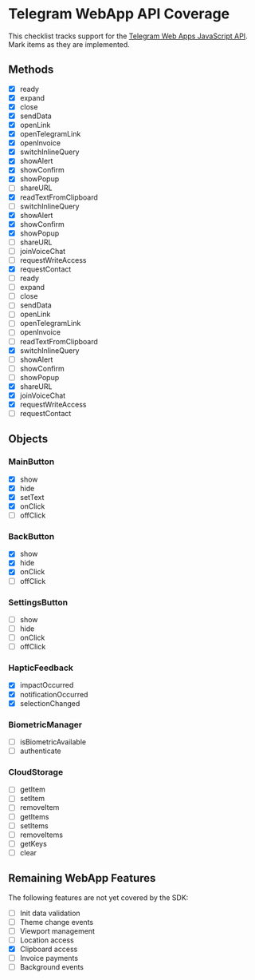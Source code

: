 # Telegram WebApp API Coverage

This checklist tracks support for the [Telegram Web Apps JavaScript API](https://core.telegram.org/bots/webapps). Mark items as they are implemented.

## Methods

 - [x] ready
 - [x] expand
 - [x] close
 - [x] sendData
 - [x] openLink
 - [x] openTelegramLink
 - [x] openInvoice
 - [x] switchInlineQuery
 - [x] showAlert
 - [x] showConfirm
 - [x] showPopup
 - [ ] shareURL
 - [x] readTextFromClipboard
  - [ ] switchInlineQuery
  - [x] showAlert
  - [x] showConfirm
  - [x] showPopup
  - [ ] shareURL
 - [ ] joinVoiceChat
 - [ ] requestWriteAccess
 - [x] requestContact
- [ ] ready
- [ ] expand
- [ ] close
- [ ] sendData
 - [ ] openLink
 - [ ] openTelegramLink
 - [ ] openInvoice
 - [ ] readTextFromClipboard
  - [x] switchInlineQuery
  - [ ] showAlert
  - [ ] showConfirm
  - [ ] showPopup
  - [x] shareURL
- [x] joinVoiceChat
- [x] requestWriteAccess
- [ ] requestContact

## Objects

### MainButton
- [x] show
- [x] hide
- [x] setText
- [x] onClick
- [ ] offClick

### BackButton
- [x] show
- [x] hide
- [x] onClick
- [ ] offClick

### SettingsButton
- [ ] show
- [ ] hide
- [ ] onClick
- [ ] offClick

### HapticFeedback
- [x] impactOccurred
- [x] notificationOccurred
- [x] selectionChanged

### BiometricManager
- [ ] isBiometricAvailable
- [ ] authenticate

### CloudStorage
- [ ] getItem
- [ ] setItem
- [ ] removeItem
- [ ] getItems
- [ ] setItems
- [ ] removeItems
- [ ] getKeys
- [ ] clear

## Remaining WebApp Features

The following features are not yet covered by the SDK:

- [ ] Init data validation
- [ ] Theme change events
- [ ] Viewport management
- [ ] Location access
- [x] Clipboard access
- [ ] Invoice payments
- [ ] Background events
